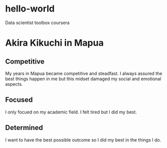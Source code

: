 # hello-world
Data scientist toolbox coursera
# Akira Kikuchi in Mapua 
## Competitive 
My years in Mapua became competitive and steadfast. I always assured the best things happen in me but this midset damaged my social and emotional aspects. 
## Focused
I only focued on my academic field. I felt tired but I did my best.
## Determined
I want to have the best possible outcome so I did my best in the things I do.
